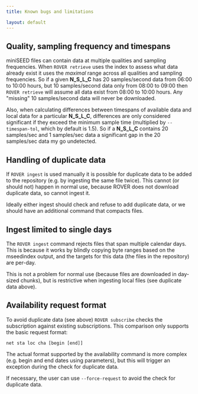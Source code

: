 ```yaml
---
title: Known bugs and limitations

layout: default
---
```


## Quality, sampling frequency and timespans

miniSEED files can contain data at multiple qualities and sampling
frequencies.  When `ROVER retrieve` uses the index to assess what data
already exist it uses the *maximal* range across all qualities and
sampling frequencies.  So if a given **N\_S\_L\_C** has 20 samples/second data from 06:00 to 10:00
hours, but 10 samples/second data only from 08:00 to 09:00 then `ROVER retrieve`
will assume all data exist from 08:00 to 10:00 hours.  Any "missing"
10 samples/second data will never be downloaded.

Also, when calculating differences between timespans of available data
and local data for a particular **N\_S\_L\_C**, differences are only
considered significant if they exceed the minimum sample time
(multiplied by `--timespan-tol`, which by default is 1.5).  So if a
**N\_S\_L\_C** contains 20 samples/sec and 1 samples/sec data a significant gap in the 20 samples/sec data
my go undetected.



## Handling of duplicate data


If `ROVER ingest` is used manually it is possible for duplicate data
to be added to the repository (e.g. by ingesting the same file twice).
This cannot (or should not) happen in normal use, because ROVER does
not download duplicate data, so cannot ingest it.

Ideally either ingest should check and refuse to add duplicate data,
or we should have an additional command that compacts files.


## Ingest limited to single days



The `ROVER ingest` command rejects files that span multiple calendar
days.  This is because it works by blindly copying byte ranges based
on the mseedindex output, and the targets for this data (the files in
the repository) are per-day.

This is not a problem for normal use (because files are downloaded in
day-sized chunks), but is restrictive when ingesting local files (see
duplicate data above).

## Availability request format


To avoid duplicate data (see above) `ROVER subscribe` checks the
subscription against existing subscriptions.  This comparison only
supports the basic request format:

    net sta loc cha [begin [end]]

The actual format supported by the availability command is more
complex (e.g. begin and end dates using parameters), but this will
trigger an exception during the check for duplicate data.

If necessary, the user can use `--force-request` to avoid the check
for duplicate data.
